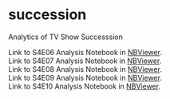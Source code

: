 # succession
Analytics of TV Show Successsion

Link to S4E06 Analysis Notebook in [NBViewer](https://nbviewer.org/github/MauroDelNook/succession/blob/main/succession_4x06_text_analysis.ipynb).  
Link to S4E07 Analysis Notebook in [NBViewer](https://nbviewer.org/github/MauroDelNook/succession/blob/main/succession_4x07_text_analysis.ipynb).  
Link to S4E08 Analysis Notebook in [NBViewer](https://nbviewer.org/github/MauroDelNook/succession/blob/main/succession_4x08_text_analysis.ipynb).  
Link to S4E09 Analysis Notebook in [NBViewer](https://nbviewer.org/github/MauroDelNook/succession/blob/main/succession_4x09_text_analysis.ipynb).  
Link to S4E10 Analysis Notebook in [NBViewer](https://nbviewer.org/github/MauroDelNook/succession/blob/main/succession_4x10_text_analysis.ipynb).
